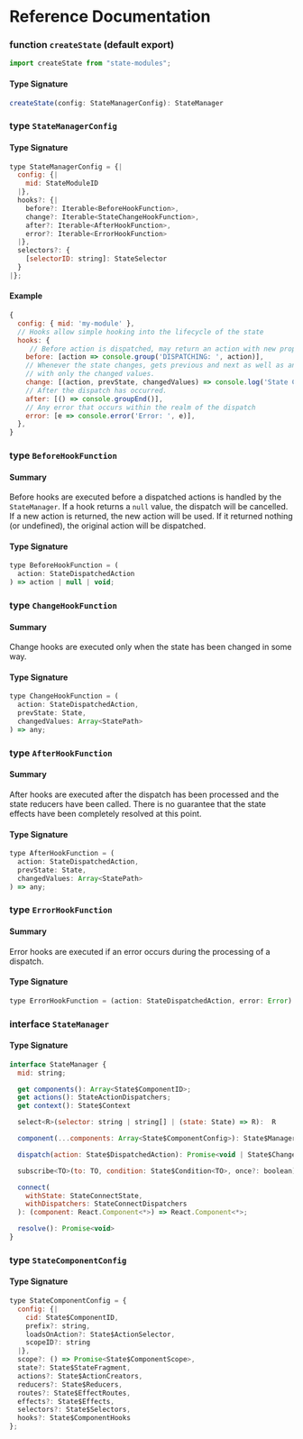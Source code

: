 # Reference Documentation

### function `createState` (default export)

```javascript
import createState from "state-modules";
```

#### Type Signature

```javascript
createState(config: StateManagerConfig): StateManager
```

### type `StateManagerConfig`

#### Type Signature

```javascript
type StateManagerConfig = {|
  config: {|
    mid: StateModuleID
  |},
  hooks?: {|
    before?: Iterable<BeforeHookFunction>,
    change?: Iterable<StateChangeHookFunction>,
    after?: Iterable<AfterHookFunction>,
    error?: Iterable<ErrorHookFunction>
  |},
  selectors?: {
    [selectorID: string]: StateSelector
  }
|};
```

#### Example

```javascript
{
  config: { mid: 'my-module' },
  // Hooks allow simple hooking into the lifecycle of the state
  hooks: {
     // Before action is dispatched, may return an action with new properties
    before: [action => console.group('DISPATCHING: ', action)],
    // Whenever the state changes, gets previous and next as well as an object
    // with only the changed values.
    change: [(action, prevState, changedValues) => console.log('State Changed: ', changedValues)],
    // After the dispatch has occurred.
    after: [() => console.groupEnd()],
    // Any error that occurs within the realm of the dispatch
    error: [e => console.error('Error: ', e)],
  },
}
```

### type `BeforeHookFunction`

#### Summary

Before hooks are executed before a dispatched actions is handled by the `StateManager`. If a hook returns a `null` value, the dispatch will be cancelled. If a new action is returned, the new action will be used. If it returned nothing (or undefined), the original action will be dispatched.

#### Type Signature

```javascript
type BeforeHookFunction = (
  action: StateDispatchedAction
) => action | null | void;
```

### type `ChangeHookFunction`

#### Summary

Change hooks are executed only when the state has been changed in some way.

#### Type Signature

```javascript
type ChangeHookFunction = (
  action: StateDispatchedAction,
  prevState: State,
  changedValues: Array<StatePath>
) => any;
```

### type `AfterHookFunction`

#### Summary

After hooks are executed after the dispatch has been processed and the state reducers have been called. There is no guarantee that the state effects have been completely resolved at this point.

#### Type Signature

```javascript
type AfterHookFunction = (
  action: StateDispatchedAction,
  prevState: State,
  changedValues: Array<StatePath>
) => any;
```

### type `ErrorHookFunction`

#### Summary

Error hooks are executed if an error occurs during the processing of a dispatch.

#### Type Signature

```javascript
type ErrorHookFunction = (action: StateDispatchedAction, error: Error) => any;
```

### interface `StateManager`

#### Type Signature

```javascript
interface StateManager {
  mid: string;

  get components(): Array<State$ComponentID>;
  get actions(): StateActionDispatchers;
  get context(): State$Context

  select<R>(selector: string | string[] | (state: State) => R):  R

  component(...components: Array<State$ComponentConfig>): State$Manager;

  dispatch(action: State$DispatchedAction): Promise<void | State$ChangedPaths>;

  subscribe<TO>(to: TO, condition: State$Condition<TO>, once?: boolean): State$Subscription;

  connect(
    withState: StateConnectState,
    withDispatchers: StateConnectDispatchers
  ): (component: React.Component<*>) => React.Component<*>;

  resolve(): Promise<void>
}
```

### type `StateComponentConfig`

#### Type Signature

```javascript
type StateComponentConfig = {
  config: {|
    cid: State$ComponentID,
    prefix?: string,
    loadsOnAction?: State$ActionSelector,
    scopeID?: string
  |},
  scope?: () => Promise<State$ComponentScope>,
  state?: State$StateFragment,
  actions?: State$ActionCreators,
  reducers?: State$Reducers,
  routes?: State$EffectRoutes,
  effects?: State$Effects,
  selectors?: State$Selectors,
  hooks?: State$ComponentHooks
};
```
